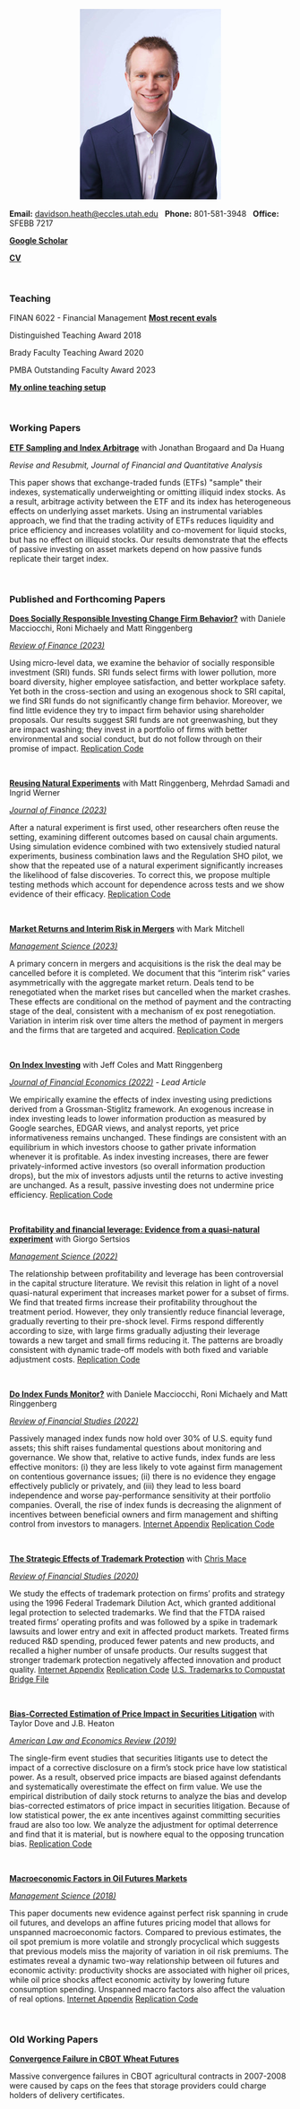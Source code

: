 
<p align="center"> 
<img src="images/dth2016.jpeg">
</p>

**Email:** davidson.heath@eccles.utah.edu &nbsp;  **Phone:** 801-581-3948 &nbsp; **Office:** SFEBB 7217

**[Google Scholar](https://scholar.google.com/citations?hl=en&user=Fr-HyLEAAAAJ)**

**[CV](dheath_CV.pdf)**

<br>

### Teaching

FINAN 6022 - Financial Management   **[Most recent evals](6022-2023.pdf)**

Distinguished Teaching Award 2018

Brady Faculty Teaching Award 2020

PMBA Outstanding Faculty Award 2023

**[My online teaching setup](My_Online_Teaching_Setup.pdf)**

<br>

### Working Papers


**[ETF Sampling and Index Arbitrage](https://papers.ssrn.com/sol3/papers.cfm?abstract_id=3510359)** with Jonathan Brogaard and Da Huang

*Revise and Resubmit, Journal of Financial and Quantitative Analysis*

This paper shows that exchange-traded funds (ETFs) "sample" their indexes, systematically underweighting or omitting illiquid index stocks. As a result, arbitrage activity between the ETF and its index has heterogeneous effects on underlying asset markets. Using an instrumental variables approach, we find that the trading activity of ETFs reduces liquidity and price efficiency and increases volatility and co-movement for liquid stocks, but has no effect on illiquid stocks. Our results demonstrate that the effects of passive investing on asset markets depend on how passive funds replicate their target index.

<br>







### Published and Forthcoming Papers

**[Does Socially Responsible Investing Change Firm Behavior?](https://papers.ssrn.com/sol3/papers.cfm?abstract_id=3837706)** with Daniele Macciocchi, Roni Michaely and Matt Ringgenberg

*[Review of Finance (2023)](https://academic.oup.com/rof/advance-article/doi/10.1093/rof/rfad002/7028495)*

Using micro-level data, we examine the behavior of socially responsible investment (SRI) funds. SRI funds select firms with lower pollution, more board diversity, higher employee satisfaction, and better workplace safety. Yet both in the cross-section and using an exogenous shock to SRI capital, we find SRI funds do not significantly change firm behavior. Moreover, we find little evidence they try to impact firm behavior using shareholder proposals. Our results suggest SRI funds are not greenwashing, but they are impact washing; they invest in a portfolio of firms with better environmental and social conduct, but do not follow through on their promise of impact. [Replication Code](SRI_code_and_data.zip)

<br>

**[Reusing Natural Experiments](https://papers.ssrn.com/sol3/papers.cfm?abstract_id=3457525)** with Matt Ringgenberg, Mehrdad Samadi and Ingrid Werner

*[Journal of Finance (2023)](https://doi.org/10.1111/jofi.13250)*

After a natural experiment is first used, other researchers often reuse the setting, examining different outcomes based on causal chain arguments. Using simulation evidence combined with two extensively studied natural experiments, business combination laws and the Regulation SHO pilot, we show that the repeated use of a natural experiment significantly increases the likelihood of false discoveries. To correct this, we propose multiple testing methods which account for dependence across tests and we show evidence of their efficacy. [Replication Code](https://www.dropbox.com/s/zzoe4y10urb6mlf/NatExp_replicationcodeanddata.zip?dl=1)


<br>


**[Market Returns and Interim Risk in Mergers](https://papers.ssrn.com/sol3/papers.cfm?abstract_id=3526931)** with Mark Mitchell

*[Management Science (2023)](https://pubsonline.informs.org/doi/abs/10.1287/mnsc.2022.4315)*

A primary concern in mergers and acquisitions is the risk the deal may be cancelled before it is completed. We document that this “interim risk” varies asymmetrically with the aggregate market return. Deals tend to be renegotiated when the market rises but cancelled when the market crashes. These effects are conditional on the method of payment and the contracting stage of the deal, consistent with a mechanism of ex post renegotiation. Variation in interim risk over time alters the method of payment in mergers and the firms that are targeted and acquired. [Replication Code](InterimRisk_code_and_data.zip)


<br>

**[On Index Investing](https://papers.ssrn.com/abstract=3055324)** with Jeff Coles and Matt Ringgenberg

*[Journal of Financial Economics (2022)](https://www.sciencedirect.com/science/article/pii/S0304405X22001143?dgcid=coauthor)* - _Lead Article_

We empirically examine the effects of index investing using predictions derived from a Grossman-Stiglitz framework. An exogenous increase in index investing leads to lower information production as measured by Google searches, EDGAR views, and analyst reports, yet price informativeness remains unchanged. These findings are consistent with an equilibrium in which investors choose to gather private information whenever it is profitable. As index investing increases, there are fewer privately-informed active investors (so overall information production drops), but the mix of investors adjusts until the returns to active investing are unchanged. As a result, passive investing does not undermine price efficiency. [Replication Code](OII_code_and_data.zip) 




<br>


**[Profitability and financial leverage: Evidence from a quasi-natural experiment](https://papers.ssrn.com/abstract=3056440)** with Giorgo Sertsios

*[Management Science (2022)](https://pubsonline.informs.org/doi/abs/10.1287/mnsc.2021.4235)*

The relationship between profitability and leverage has been controversial in the capital structure literature. We revisit this relation in light of a novel quasi-natural experiment that increases market power for a subset of firms.  We find that treated firms increase their profitability throughout the treatment period. However, they only transiently reduce financial leverage, gradually reverting to their pre-shock level. Firms respond differently according to size, with large firms gradually adjusting their leverage towards a new target and small firms reducing it. The patterns are broadly consistent with dynamic trade-off models with both fixed and variable adjustment costs. [Replication Code](PandFL_code_and_data.zip) 

<br>


**[Do Index Funds Monitor?](https://papers.ssrn.com/sol3/papers.cfm?abstract_id=3259433)** with Daniele Macciocchi, Roni Michaely and Matt Ringgenberg

*[Review of Financial Studies (2022)](https://doi.org/10.1093/rfs/hhab023)*

Passively managed index funds now hold over 30% of U.S. equity fund assets; this shift raises fundamental questions about monitoring and governance. We show that, relative to active funds, index funds are less effective monitors: (i) they are less likely to vote against firm management on contentious governance issues; (ii) there is no evidence they engage effectively publicly or privately, and (iii) they lead to less board independence and worse pay-performance sensitivity at their portfolio companies. Overall, the rise of index funds is decreasing the alignment of incentives between beneficial owners and firm management and shifting control from investors to managers. [Internet Appendix](DIFM_InternetAppendix.pdf) [Replication Code](https://www.dropbox.com/s/if4s5lbon478bgr/DIFM_replication_code_and_data.zip?dl=1) 

<br>


**[The Strategic Effects of Trademark Protection](https://papers.ssrn.com/abstract=2798473)** with [Chris Mace](https://christophermace.github.io/)  

*[Review of Financial Studies (2020)](https://doi.org/10.1093/rfs/hhz084)*

We study the effects of trademark protection on firms’ profits and strategy using the 1996 Federal Trademark Dilution Act, which granted additional legal protection to selected trademarks. We find that the FTDA raised treated firms’ operating profits and was followed by a spike in trademark lawsuits and lower entry and exit in affected product markets. Treated firms reduced R&D spending, produced fewer patents and new products, and recalled a higher number of unsafe products. Our results suggest that stronger trademark protection negatively affected innovation and product quality. [Internet Appendix](Heath_Mace_RFS2019_IA.pdf) [Replication Code](Heath_Mace_RFS2020_replication_code.zip)  [U.S. Trademarks to Compustat Bridge File](heath_mace_tm_bridge.zip)


<br>

**[Bias-Corrected Estimation of Price Impact in Securities Litigation](https://papers.ssrn.com/sol3/papers.cfm?abstract_id=3321180)** with Taylor Dove and J.B. Heaton  

*[American Law and Economics Review (2019)](https://academic.oup.com/aler/article/21/1/184/5482489)*

The single-firm event studies that securities litigants use to detect the impact of a corrective disclosure on a firm’s stock price have low statistical power. As a result, observed price impacts are biased against defendants and systematically overestimate the effect on firm value. We use the empirical distribution of daily stock returns to analyze the bias and develop bias-corrected estimators of price impact in securities litigation. Because of low statistical power, the ex ante incentives against committing securities fraud are also too low. We analyze the adjustment for optimal deterrence and find that it is material, but is nowhere equal to the opposing truncation bias.
[Replication Code](https://github.com/davidsontheath/bias_corrected_estimators)

<br>

**[Macroeconomic Factors in Oil Futures Markets](https://papers.ssrn.com/sol3/papers.cfm?abstract_id=2506146)**  

*[Management Science (2018)](https://pubsonline.informs.org/doi/abs/10.1287/mnsc.2017.3008)*


This paper documents new evidence against perfect risk spanning in crude oil futures, and develops an affine futures pricing model that allows for unspanned macroeconomic factors. Compared to previous estimates, the oil spot premium is more volatile and strongly procyclical which suggests that previous models miss the majority of variation in oil risk premiums. The estimates reveal a dynamic two-way relationship between oil futures and economic activity: productivity shocks are associated with higher oil prices, while oil price shocks affect economic activity by lowering future consumption spending. Unspanned macro factors also affect the valuation of real options.
[Internet Appendix](macro_factors_oil_futures_internet_appendix.pdf)
[Replication Code](macro_factors_oil_futures_replication_code.zip)


<br>

### Old Working Papers

**[Convergence Failure in CBOT Wheat Futures](http://papers.ssrn.com/sol3/papers.cfm?abstract_id=2275088)**

Massive convergence failures in CBOT agricultural contracts in 2007-2008 were caused by caps on the fees that storage providers could charge holders of delivery certificates.

<br>



